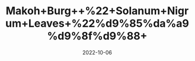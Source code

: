 ---
title: 'Makoh+Burg++%22+Solanum+Nigrum+Leaves+%22%d9%85%da%a9%d9%8f%d9%88+'
date: '2022-10-06' 
metatag: '' 
inventory: '0' 
draft: false 
# meta description 
shortDescripton: 'It+treats+pneumonia%2c+aching+teeth%2c+stomach+ache%2c+tonsillitis%2c+wing+worms%2c+pain%2c+inflammation+and+fever%2c+tumor%2c+inflammation.'
description: 'Herb'
longdescription: ''
featured: True
# product Price
price: '130.0'
# Product Short Description
shortDescription: 'It+treats+pneumonia%2c+aching+teeth%2c+stomach+ache%2c+tonsillitis%2c+wing+worms%2c+pain%2c+inflammation+and+fever%2c+tumor%2c+inflammation.'
productID: 'E410C640-3126-ED11-9968-005056B3A416'
type: 'products'
category: 'Herb' 
thumnailproduct: 'https://eraconnect.blob.core.windows.net/product-images/aminsaddiquidawakhana/E410C640-3126-ED11-9968-005056B3A416.webp' 
images:
  - image: 'https://eraconnect.blob.core.windows.net/product-images/aminsaddiquidawakhana/E410C640-3126-ED11-9968-005056B3A416.webp'  
Variants:
---